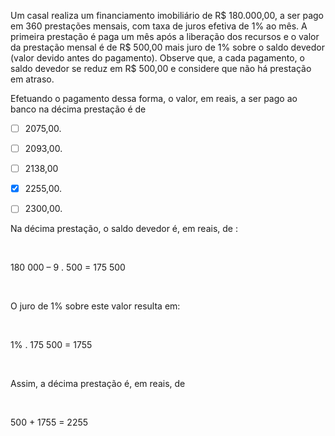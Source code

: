 

Um casal realiza um financiamento imobiliário de R$ 180.000,00, a ser pago em 360 prestações mensais, com taxa de juros efetiva de 1% ao mês. A primeira prestação é paga um mês após a liberação dos recursos e o valor da prestação mensal é de R$ 500,00 mais juro de 1% sobre o saldo devedor (valor devido antes do pagamento). Observe que, a cada pagamento, o saldo devedor se reduz em R$ 500,00 e considere que não há prestação em atraso.

Efetuando o pagamento dessa forma, o valor, em reais, a ser pago ao banco na décima prestação é de



- [ ] 2075,00.
- [ ] 2093,00.
- [ ] 2138,00
- [x] 2255,00.
- [ ] 2300,00.


Na décima prestação, o saldo devedor é, em reais, de :

 

180 000 – 9 . 500 = 175 500

 

O juro de 1% sobre este valor resulta em:

 

1% . 175 500 = 1755

 

Assim, a décima prestação é, em reais, de

 

500 + 1755 = 2255
